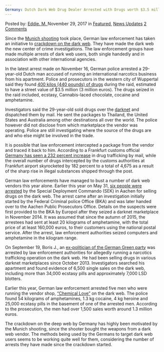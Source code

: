 ```yaml
---
Germany: Dutch Dark Web Drug Dealer Arrested with Drugs worth $3.5 million
---
```

<article class="post-listing post-23723 post type-post status-publish format-standard has-post-thumbnail hentry category-deepdot-news category-news-updates tag-3043 tag-arrested tag-dark tag-dealer tag-drug tag-drugs tag-dutch tag-germany tag-million tag-web tag-worth">
    <div class="post-inner">
    <p class="post-meta">
    <span>Posted by: <a href="https://www.deepdotweb.com/author/eddiem/" title="">Eddie. M. </a></span>
    <span>November 29, 2017</span>
    <span>in <a href="https://www.deepdotweb.com/category/deepdot-news/" rel="category tag">Featured</a>, <a href="https://www.deepdotweb.com/category/news-updates/" rel="category tag">News Updates</a></span>
    <span><a href="https://www.deepdotweb.com/2017/11/29/germany-dutch-dark-web-drug-dealer-arrested-drugs-worth-3-5-million/#comments">2 Comments</a></span>
    </p>
    <div class="clear"></div>
    <div class="entry">
    <p>Since the <a href="https://www.deepdotweb.com/?s=munich+shooting">Munich shooting</a> took place, German law enforcement has taken an initiative to <a href="https://www.deepdotweb.com/2016/07/31/german-police-start-focusing-darknet-crimes-munich-shooting/">crackdown on the dark web</a>. They have made the dark web the new center of crime investigations. The law enforcement groups have made multiple arrests of dark web users, both single handedly and in association with other international agencies.</p>
    <p><a id="post-23723-_gjdgxs"></a>In the latest arrest made on November 16, German police arrested a 29-year-old Dutch man accused of running an international narcotics business from his apartment. Police and prosecutors in the western city of Wuppertal said they found <a href="https://www.deepdotweb.com/?s=drugs">400 kilos (440 pounds) of drugs</a> during the raid, estimated to have a street value of $3.5 million (3 million euros). The drugs seized in the raid included, ecstasy, Cannabis-laced chocolate, cocaine and amphetamine.</p>
    <p>Investigators said the 29-year-old sold drugs over the <a href="https://www.deepdotweb.com/tag/darknet/">darknet</a> and dispatched them by mail. He sent the packages to Thailand, the United States and Australia among other destinations all over the world. The police however did not disclose from which marketplace the vendor was operating. Police are still investigating where the source of the drugs are and who else might be involved in the trade.</p>
    <p>It is possible that law enforcement intercepted a package from the vendor and traced it back to him. According to a Frankfurt customs official <a href="https://www.deepdotweb.com/2017/04/20/drug-seizures-germany-232-percent/">Germany has seen a 232 percent increase</a> in drug trafficking by mail, while the overall number of drugs intercepted by the customs authorities at Frankfurt airport skyrocketed by 182 percent to a total of 4,675 as a result of the sharp rise in illegal substances shipped through the post.</p>
    <p>German law enforcements have managed to bust a number of dark web vendors this year alone. Earlier this year on May 31, <a href="https://www.deepdotweb.com/2017/06/16/six-arrested-germany-selling-narcotics-dark-web/">six people were arrested</a> by the Special Deployment Commando (SEK) in Aachen for selling drugs on the dark web. The arrest came after an investigation initially started by the Federal Criminal police Office (BKA) and was later handed over to the Aachen Public Prosecutors Office. Details on the suspects were first provided to the BKA by Europol after they seized a darknet marketplace in November 2014. It was assumed that since the autumn of 2015, the arrestees had sent at least 20 kilograms of amphetamine, with the total price of at least 160,000 euros, to their customers using the national postal service. After the arrest, law enforcement authorities seized computers and amphetamine in the kilogram range.</p>
    <p>On September 19, Boris J., an <a href="https://www.deepdotweb.com/2017/10/05/german-ex-politician-arrested-selling-drugs-dark-web/">ex-politician of the German Green party</a> was arrested by law enforcement authorities for allegedly running a narcotics trafficking operation on the dark web. He had been selling drugs in various darknet marketplaces since October 2013. Investigators searched his apartment and found evidence of 6,500 single sales on the dark web, including more than 34,000 ecstasy pills and approximately 7,000 LSD blotters.</p>
    <p>Earlier this year, German law enforcement arrested five men who were running the vendor shop, <a href="https://www.deepdotweb.com/2016/05/17/dark-web-vendor-chemical-love-busted-50-kg-drugs-seized/">“Chemical Love”</a> on the dark web. The police found 54 kilograms of amphetamines, 1.3 kg cocaine, 4 kg heroine and 25,000 ecstasy pills in the basement of one of the arrested men. According to the prosecution, the men had over 1,500 sales worth around 1.3 million euros.</p>
    <p>The crackdown on the deep web by Germany has highly been motivated by the Munich shooting, since the shooter bought the weapons from a dark web vendor. The methods being used by the Germans to target dark web users seems to be working quite well for them, considering the number of arrests they have made since the crackdown started.</p>
    <p>&nbsp;</p>
    </div>
    <span style="display:none"><a href="https://www.deepdotweb.com/tag/35/" rel="tag">35</a> <a href="https://www.deepdotweb.com/tag/arrested/" rel="tag">arrested</a> <a href="https://www.deepdotweb.com/tag/dark/" rel="tag">dark</a> <a href="https://www.deepdotweb.com/tag/dealer/" rel="tag">dealer</a> <a href="https://www.deepdotweb.com/tag/drug/" rel="tag">drug</a> <a href="https://www.deepdotweb.com/tag/drugs/" rel="tag">drugs</a> <a href="https://www.deepdotweb.com/tag/dutch/" rel="tag">dutch</a> <a href="https://www.deepdotweb.com/tag/germany/" rel="tag">germany</a> <a href="https://www.deepdotweb.com/tag/million/" rel="tag">million</a> <a href="https://www.deepdotweb.com/tag/web/" rel="tag">web</a> <a href="https://www.deepdotweb.com/tag/worth/" rel="tag">worth</a></span> <span style="display:none" class="updated">2017-11-29</span>
    <div style="display:none" class="vcard author" itemprop="author" itemscope itemtype="http://schema.org/Person"><strong class="fn" itemprop="name"><a href="https://www.deepdotweb.com/author/eddiem/" title="Posts by Eddie. M." rel="author">Eddie. M.</a></strong></div>
    </div>
</article>

